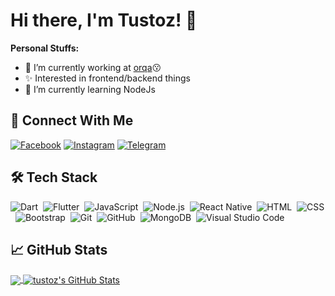 
# Hi there, I'm Tustoz! &#x1F44B;

**Personal Stuffs:**
- 🔭 I’m currently working at [orqa](https://github.com/orqaid):kissing:
- &#x2728; Interested in frontend/backend things
- 🌱 I’m currently learning NodeJs

<!--
## &#x1F527; Technologies & Tools
[![Operating System](https://img.shields.io/badge/OS-Linux-%23FEBD16?style=for-the-badge&logoColor=white&logo=linux)](https://github.com/tustoz)
[![Code Editor](https://img.shields.io/badge/%20IDE-VS_Code-%230078d7?style=for-the-badge&logoColor=white&logo=visual-studio-code)](https://github.com/tustoz)
[![Front End](https://img.shields.io/badge/HTML5-%23e34c26?style=for-the-badge&logoColor=white&logo=html5)](https://github.com/tustoz)
[![Front End](https://img.shields.io/badge/CSS3-%23264de4?style=for-the-badge&logoColor=white&logo=css3)](https://github.com/tustoz)
[![Front End](https://img.shields.io/badge/JQuery-%230769ad?style=for-the-badge&logoColor=white&logo=jquery)](https://github.com/tustoz)
[![Front End](https://img.shields.io/badge/SCSS-%23c69?style=for-the-badge&logoColor=white&logo=sass)](https://github.com/tustoz)
[![Front End](https://img.shields.io/badge/Bootstrap-%23563d7c?style=for-the-badge&logoColor=white&logo=bootstrap)](https://github.com/tustoz)
[![Language](https://img.shields.io/badge/Code-PHP-%238993be?style=for-the-badge&logoColor=white&logo=php)](https://github.com/tustoz)
[![Language](https://img.shields.io/badge/Code-Java-%23f89820?style=for-the-badge&logoColor=white&logo=java)](https://github.com/tustoz)
[![Language](https://img.shields.io/badge/Code-JavaScript-%23f0db4f?style=for-the-badge&logoColor=white&logo=javascript)](https://github.com/tustoz)
[![Language](https://img.shields.io/badge/Code-TypeScript-%23007acc?style=for-the-badge&logoColor=white&logo=typescript)](https://github.com/tustoz)
[![Language](https://img.shields.io/badge/CodeIgniter-%23dd4814?style=for-the-badge&logoColor=white&logo=codeigniter)](https://github.com/tustoz)
[![Language](https://img.shields.io/badge/Firebase-%23FFA611?style=for-the-badge&logoColor=white&logo=firebase)](https://github.com/tustoz)
[![Language](https://img.shields.io/badge/Ionic-%23498AFF?style=for-the-badge&logoColor=white&logo=ionic)](https://github.com/tustoz)
[![Language](https://img.shields.io/badge/Angular-%23dd1b16?style=for-the-badge&logoColor=white&logo=angular)](https://github.com/tustoz)
[![Language](https://img.shields.io/badge/Shell-Bash-%234eaa25?style=for-the-badge&logoColor=white&logo=gnu-bash)](https://github.com/tustoz)
[![Language](https://img.shields.io/badge/Tools-NPM-%23FFFFFF?style=for-the-badge&logoColor=white&logo=npm)](https://github.com/tustoz)
[![Language](https://img.shields.io/badge/Tools-Git-%23f34f29?style=for-the-badge&logoColor=white&logo=git)](https://github.com/tustoz)
[![Language](https://img.shields.io/badge/Tools-MySQL-%2300758F?style=for-the-badge&logoColor=white&logo=mysql)](https://github.com/tustoz)
[![Language](https://img.shields.io/badge/Tools-SQLite3-blue?style=for-the-badge&logoColor=white&logo=sqlite)](https://github.com/tustoz)
-->

## &#x1F919; Connect With Me
[![Facebook](https://img.shields.io/badge/Facebook-%234267B2.svg?&style=for-the-badge&logo=facebook&logoColor=white)](https://www.facebook.com/maxi.aditya.7)
[![Instagram](https://img.shields.io/badge/Instagram-%238a3ab9.svg?&style=for-the-badge&logo=instagram&logoColor=white)](https://www.instagram.com/maxi.aditya)
[![Telegram](https://img.shields.io/badge/Telegram-%230088cc.svg?&style=for-the-badge&logo=telegram&logoColor=white)](https://t.me/tustoz)

## 🛠&nbsp;Tech Stack

![Dart](https://img.shields.io/badge/-Dart-333333?style=flat&logo=dart)&nbsp;
![Flutter](https://img.shields.io/badge/-Flutter-333333?style=flat&logo=flutter&logoColor=007ACC)&nbsp;
![JavaScript](https://img.shields.io/badge/-JavaScript-333333?style=flat&logo=javascript)&nbsp;
![Node.js](https://img.shields.io/badge/-Node.js-333333?style=flat&logo=node.js)&nbsp;
![React Native](https://shields.io/badge/-React%20Native-333333?style=flat&logo=react)&nbsp;
![HTML](https://img.shields.io/badge/-HTML-333333?style=flat&logo=HTML5)&nbsp;
![CSS](https://img.shields.io/badge/-CSS-333333?style=flat&logo=CSS3&logoColor=1572B6)&nbsp;
![Bootstrap](https://img.shields.io/badge/-Bootstrap-333333?style=flat&logo=bootstrap&logoColor=563D7C)&nbsp;
![Git](https://img.shields.io/badge/-Git-333333?style=flat&logo=git)&nbsp;
![GitHub](https://img.shields.io/badge/-GitHub-333333?style=flat&logo=github)&nbsp;
![MongoDB](https://shields.io/badge/-MongoDB-333333?style=flat&logo=mongodb)&nbsp;
![Visual Studio Code](https://img.shields.io/badge/-Visual%20Studio%20Code-333333?style=flat&logo=visual-studio-code&logoColor=007ACC)&nbsp;

## &#x1f4c8; GitHub Stats
<a href="https://github.com/sooluh">
  <img align="center" src="https://github-readme-stats.vercel.app/api/top-langs/?username=tustoz&layout=compact&hide_border=true&theme=dark" />
</a>
<a href="https://github.com/tustoz">
  <img align="center" src="https://github-readme-stats.vercel.app/api?username=tustoz&count_private=true&show_icons=true&hide_border=true&custom_title=My%20Github%20Stats&include_all_commits=true&hide=issues&theme=dark" alt="tustoz's GitHub Stats" />
</a>
